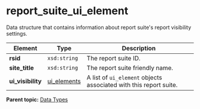 # report\_suite\_ui\_element

Data structure that contains information about report suite's report visibility settings.

|Element|Type|Description|
|-------|----|-----------|
|**rsid** |`xsd:string` | The report suite ID. |
|**site\_title** |`xsd:string` | The report suite friendly name. |
|**ui\_visibility** |[ui\_elements](r_ui_elements.md#) | A list of `ui_element` objects associated with this report suite. |

**Parent topic:** [Data Types](../data_types/c_datatypes.md)

